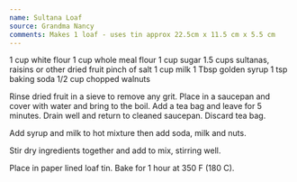 ```yaml
---
name: Sultana Loaf
source: Grandma Nancy
comments: Makes 1 loaf - uses tin approx 22.5cm x 11.5 cm x 5.5 cm
---
```


1 cup white flour
1 cup whole meal flour
1 cup sugar
1.5 cups sultanas, raisins or other dried fruit
pinch of salt
1 cup milk
1 Tbsp golden syrup
1 tsp baking soda
1/2 cup chopped walnuts

Rinse dried fruit in a sieve to remove any grit.  Place in a saucepan and cover with water and bring to the boil.  Add a tea bag and leave for 5 minutes. Drain well and return to cleaned saucepan. Discard tea bag.
  
Add syrup and milk to hot mixture then add soda, milk and nuts.  

Stir dry ingredients together and add to mix, stirring well.

Place in paper lined loaf tin.  Bake for 1 hour at 350 F (180 C).

